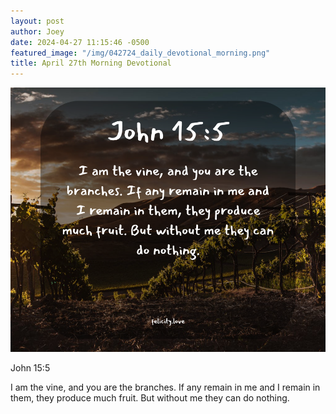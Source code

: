 ```yaml
---
layout: post
author: Joey
date: 2024-04-27 11:15:46 -0500
featured_image: "/img/042724_daily_devotional_morning.png"
title: April 27th Morning Devotional
---
```


[![April 27th 2024 - Morning Devotional](/img/042724_daily_devotional_morning.png)](/img/042724_daily_devotional_morning.png)

John 15:5

I am the vine, and you are the branches. If any remain in me and I remain in them, they produce much fruit. But without me they can do nothing.